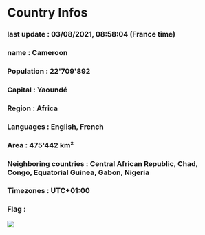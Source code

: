 # Country  Infos
### last update : 03/08/2021, 08:58:04 (France time)

### name : Cameroon
### Population : 22'709'892
### Capital : Yaoundé
### Region : Africa
### Languages : English, French
### Area : 475'442 km²
### Neighboring countries : Central African Republic, Chad, Congo, Equatorial Guinea, Gabon, Nigeria
### Timezones : UTC+01:00

### Flag :
![](https://restcountries.eu/data/cmr.svg)